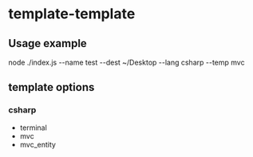 # template-template
## Usage example
node ./index.js --name test --dest ~/Desktop --lang csharp --temp mvc

## template options
### csharp
* terminal
* mvc
* mvc_entity
